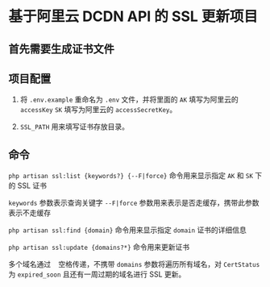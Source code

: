 # 基于阿里云 DCDN API 的 SSL 更新项目

## 首先需要生成证书文件

## 项目配置
1. 将 `.env.example` 重命名为 `.env` 文件，并将里面的 `AK` 填写为阿里云的 `accessKey` `SK` 填写为阿里云的 `accessSecretKey`。

2. `SSL_PATH` 用来填写证书存放目录。

## 命令
```php artisan ssl:list {keywords?} {--F|force}``` 命令用来显示指定 `AK` 和 `SK` 下的 SSL 证书

`keywords` 参数表示查询关键字
`--F|force` 参数用来表示是否走缓存，携带此参数表示不走缓存

```php artisan ssl:find {domain}``` 命令用来显示指定 `domain` 证书的详细信息

```php artisan ssl:update {domains?*}``` 命令用来更新证书

多个域名通过 ` ` 空格传递，不携带 `domains` 参数将遍历所有域名，对 `CertStatus` 为 `expired_soon` 且还有一周过期的域名进行 SSL 更新。